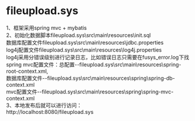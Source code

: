 fileupload.sys
=====================

1、框架采用spring mvc + mybatis  
2、初始化数据脚本fileupload.sys\src\main\resources\init.sql  
   数据库配置文件fileupload.sys\src\main\resources\jdbc.properties  
   log4j配置文件fileupload.sys\src\main\resources\log4j.properties  
   log4j采用分错误级别进行记录日志，比如错误日志只需要在fusys_error.log下找  
   spring mvc配置文件：总配置--fileupload.sys\src\main\resources\spring-root-context.xml,  
	数据库配置文件--fileupload.sys\src\main\resources\spring\spring-db-context.xml  
	mvc配置文件--fileupload.sys\src\main\resources\spring\spring-mvc-context.xml  
3、本地发布后就可以进行访问：  
    http://localhost:8080/fileupload.sys

